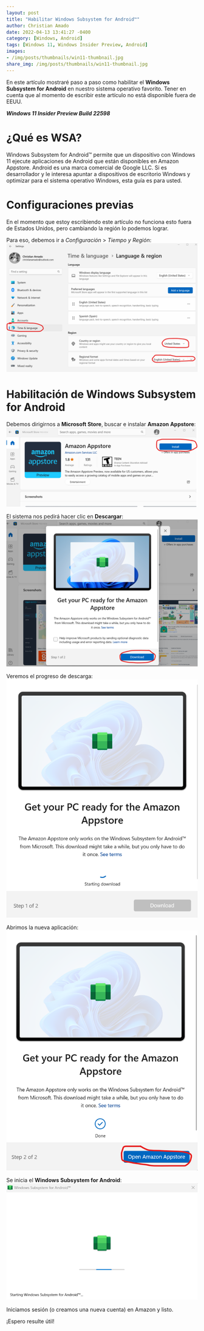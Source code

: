 ```yaml
---
layout: post
title: "Habilitar Windows Subsystem for Android™️"
author: Christian Amado
date: 2022-04-13 13:41:27 -0400
category: [Windows, Android]
tags: [Windows 11, Windows Insider Preview, Android]
images:
- /img/posts/thumbnails/win11-thumbnail.jpg
share_img: /img/posts/thumbnails/win11-thumbnail.jpg
---
```


En este artículo mostraré paso a paso como habilitar el **Windows Subsystem for Android** en nuestro sistema operativo favorito. Tener en cuenta que al momento de escribir este artículo no está disponible fuera de EEUU.  

***Windows 11 Insider Preview Build 22598***

<!--more-->

# ¿Qué es WSA?
Windows Subsystem for Android™ permite que un dispositivo con Windows 11 ejecute aplicaciones de Android que están disponibles en Amazon Appstore. Android es una marca comercial de Google LLC. Si es desarrollador y le interesa apuntar a dispositivos de escritorio Windows y optimizar para el sistema operativo Windows, esta guía es para usted.

# Configuraciones previas
En el momento que estoy escribiendo este artículo no funciona esto fuera de Estados Unidos, pero cambiando la región lo podemos lograr.  

Para eso, debemos ir a *Configuración* > *Tiempo y Región*:
![](/img/posts/2022/04/13/wsa1.png)  

# Habilitación de Windows Subsystem for Android
Debemos dirigirnos a **Microsoft Store**, buscar e instalar **Amazon Appstore**:
![](/img/posts/2022/04/13/wsa2.png)  

El sistema nos pedirá hacer clic en **Descargar**:
![](/img/posts/2022/04/13/wsa3.png)  

Veremos el progreso de descarga:
![](/img/posts/2022/04/13/wsa4.png)  

Abrimos la nueva aplicación:
![](/img/posts/2022/04/13/wsa5.png)  

Se inicia el **Windows Subsystem for Android**:
![](/img/posts/2022/04/13/wsa6.png)  

Iniciamos sesión (o creamos una nueva cuenta) en Amazon y listo.

¡Espero resulte útil!